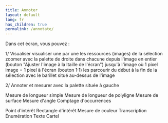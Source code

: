 ```yaml
---
title: Annoter
layout: default
lang: fr
has_children: true
permalink: /annotate/
---
```

Dans cet écran, vous pouvez :

1/ Visualiser
visualiser une par une les ressources (images) de la sélection
zoomer avec la palette de droite dans chacune depuis l'image en entier (bouton "Ajuster l'image à la ltaille de l'écran") jusqu'à l'image où 1 pixel image = 1 pixel à l'écran (bouton 1:1)
les parcourir du début à la fin de la sélection avec le barillet situé au-dessus de l'image

2/ Annoter et mesurer avec la palette située à gauche

Mesure de longueur simple
Mesure de longueur de polyligne
Mesure de surface
Mesure d'angle
Comptage d'occurrences

Point d'intérêt
Rectangle d'intérêt
Mesure de couleur
Transcription
Énumération
Texte
Cartel
